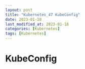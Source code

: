 ```yaml
---
layout: post
title: "Kubernetes_47 KubeConfig"
date: 2023-01-18
last_modified_at: 2023-01-18
categories: [Kubernetes]
tags: [Kubernetes]
---
```


# KubeConfig
